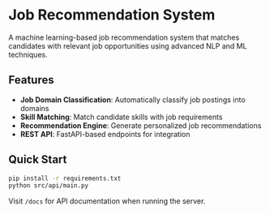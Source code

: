 # Job Recommendation System

A machine learning-based job recommendation system that matches candidates with relevant job opportunities using advanced NLP and ML techniques.

## Features
- **Job Domain Classification**: Automatically classify job postings into domains
- **Skill Matching**: Match candidate skills with job requirements
- **Recommendation Engine**: Generate personalized job recommendations
- **REST API**: FastAPI-based endpoints for integration

## Quick Start
```bash
pip install -r requirements.txt
python src/api/main.py
```

Visit `/docs` for API documentation when running the server.
